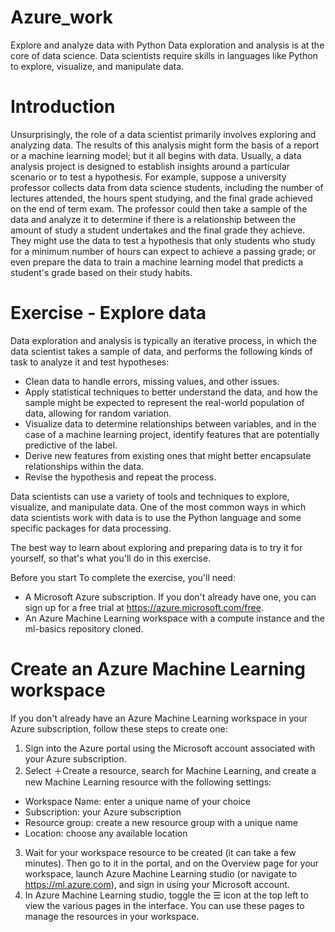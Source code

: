 # Azure_work
Explore and analyze data with Python
Data exploration and analysis is at the core of data science. Data scientists require skills in languages like Python to explore, visualize, and manipulate data.
# Introduction
Unsurprisingly, the role of a data scientist primarily involves exploring and analyzing data. The results of this analysis might form the basis of a report or a machine learning model; but it all begins with data.
Usually, a data analysis project is designed to establish insights around a particular scenario or to test a hypothesis. For example, suppose a university professor collects data from data science students, including the number of lectures attended, the hours spent studying, and the final grade achieved on the end of term exam. The professor could then take a sample of the data and analyze it to determine if there is a relationship between the amount of study a student undertakes and the final grade they achieve. They might use the data to test a hypothesis that only students who study for a minimum number of hours can expect to achieve a passing grade; or even prepare the data to train a machine learning model that predicts a student's grade based on their study habits.
# Exercise - Explore data
Data exploration and analysis is typically an iterative process, in which the data scientist takes a sample of data, and performs the following kinds of task to analyze it and test hypotheses:

* Clean data to handle errors, missing values, and other issues.
* Apply statistical techniques to better understand the data, and how the sample might be expected to represent the real-world population of data, allowing for random variation.
* Visualize data to determine relationships between variables, and in the case of a machine learning project, identify features that are potentially predictive of the label.
* Derive new features from existing ones that might better encapsulate relationships within the data.
* Revise the hypothesis and repeat the process.

Data scientists can use a variety of tools and techniques to explore, visualize, and manipulate data. One of the most common ways in which data scientists work with data is to use the Python language and some specific packages for data processing.

The best way to learn about exploring and preparing data is to try it for yourself, so that's what you'll do in this exercise.

Before you start
To complete the exercise, you'll need:

* A Microsoft Azure subscription. If you don't already have one, you can sign up for a free trial at https://azure.microsoft.com/free.
* An Azure Machine Learning workspace with a compute instance and the ml-basics repository cloned.
# Create an Azure Machine Learning workspace
If you don't already have an Azure Machine Learning workspace in your Azure subscription, follow these steps to create one:

1. Sign into the Azure portal using the Microsoft account associated with your Azure subscription.
2. Select ＋Create a resource, search for Machine Learning, and create a new Machine Learning resource with the following settings:
  * Workspace Name: enter a unique name of your choice
  * Subscription: your Azure subscription
  * Resource group: create a new resource group with a unique name
  * Location: choose any available location
3. Wait for your workspace resource to be created (it can take a few minutes). Then go to it in the portal, and on the Overview page for your workspace, launch Azure Machine Learning studio (or navigate to https://ml.azure.com), and sign in using your Microsoft account.
4. In Azure Machine Learning studio, toggle the ☰ icon at the top left to view the various pages in the interface. You can use these pages to manage the resources in your workspace.
